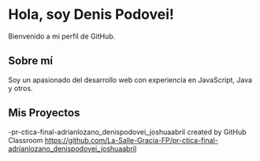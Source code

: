 # Hola, soy Denis Podovei!

Bienvenido a mi perfil de GitHub. 

## Sobre mí
Soy un apasionado del desarrollo web con experiencia en JavaScript, Java y otros.

## Mis Proyectos
-pr-ctica-final-adrianlozano_denispodovei_joshuaabril created by GitHub Classroom https://github.com/La-Salle-Gracia-FP/pr-ctica-final-adrianlozano_denispodovei_joshuaabril
